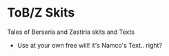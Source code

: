 # ToB/Z Skits
Tales of Berseria and Zestiria skits and Texts  
- Use at your own free will! it's Namco's Text.. right?